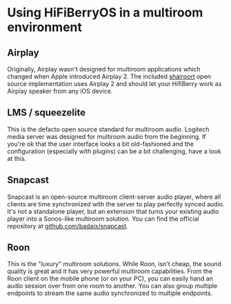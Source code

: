 # Using HiFiBerryOS in a multiroom environment

## Airplay

Originally, Airplay wasn't designed for multiroom applications which changed when Apple
introduced Airplay 2. The included [shairport](https://github.com/mikebrady/shairport-sync)
open source implementation uses Airplay 2 and should let your HifiBerry work as Airplay
speaker from any iOS device.

## LMS / squeezelite

This is the defacto open source standard for multiroom audio. Logitech media server was designed
for multiroom audio from the beginning. If you're ok that the user interface looks a bit old-fashioned
and the configuration (especially with plugins) can be a bit challenging, have a look at this.

## Snapcast

Snapcast is an open-source multiroom client-server audio player, where all clients are time synchronized with the server
to play perfectly synced audio. It's not a standalone player, but an extension that turns your existing audio player
into a Sonos-like multiroom solution. You can find the official repository at
[github.com/badaix/snapcast](https://github.com/badaix/snapcast).

## Roon

This is the "luxury" multiroom solutions. While Roon, isn't cheap, the sound quality is great and
it has very powerful multiroom capabilities. From the Roon client on the mobile phone (or on your PC),
you  can easily hand an audio session over from one room to another. You can also group multiple
endpoints to stream the same audio synchronized to multiple endpoints.

